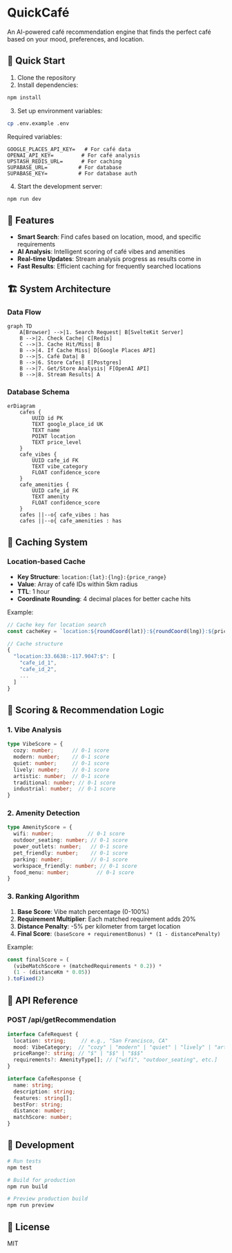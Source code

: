 # QuickCafé

An AI-powered café recommendation engine that finds the perfect café based on your mood, preferences, and location.

## 🚀 Quick Start

1. Clone the repository
2. Install dependencies:
```bash
npm install
```
3. Set up environment variables:
```bash
cp .env.example .env
```
Required variables:
```env
GOOGLE_PLACES_API_KEY=   # For café data
OPENAI_API_KEY=         # For café analysis
UPSTASH_REDIS_URL=      # For caching
SUPABASE_URL=          # For database
SUPABASE_KEY=          # For database auth
```

4. Start the development server:
```bash
npm run dev
```

## 🎯 Features

- **Smart Search**: Find cafes based on location, mood, and specific requirements
- **AI Analysis**: Intelligent scoring of café vibes and amenities
- **Real-time Updates**: Stream analysis progress as results come in
- **Fast Results**: Efficient caching for frequently searched locations

## 🏗 System Architecture

### Data Flow
```mermaid
graph TD
    A[Browser] -->|1. Search Request| B[SvelteKit Server]
    B -->|2. Check Cache| C[Redis]
    C -->|3. Cache Hit/Miss| B
    B -->|4. If Cache Miss| D[Google Places API]
    D -->|5. Café Data| B
    B -->|6. Store Cafes| E[Postgres]
    B -->|7. Get/Store Analysis| F[OpenAI API]
    B -->|8. Stream Results| A
```

### Database Schema
```mermaid
erDiagram
    cafes {
        UUID id PK
        TEXT google_place_id UK
        TEXT name
        POINT location
        TEXT price_level
    }
    cafe_vibes {
        UUID cafe_id FK
        TEXT vibe_category
        FLOAT confidence_score
    }
    cafe_amenities {
        UUID cafe_id FK
        TEXT amenity
        FLOAT confidence_score
    }
    cafes ||--o{ cafe_vibes : has
    cafes ||--o{ cafe_amenities : has
```

## 🔄 Caching System

### Location-based Cache
- **Key Structure**: `location:{lat}:{lng}:{price_range}`
- **Value**: Array of café IDs within 5km radius
- **TTL**: 1 hour
- **Coordinate Rounding**: 4 decimal places for better cache hits

Example:
```typescript
// Cache key for location search
const cacheKey = `location:${roundCoord(lat)}:${roundCoord(lng)}:${priceRange}`

// Cache structure
{
  "location:33.6638:-117.9047:$": [
    "cafe_id_1",
    "cafe_id_2",
    ...
  ]
}
```

## 🎯 Scoring & Recommendation Logic

### 1. Vibe Analysis
```typescript
type VibeScore = {
  cozy: number;      // 0-1 score
  modern: number;    // 0-1 score
  quiet: number;     // 0-1 score
  lively: number;    // 0-1 score
  artistic: number;  // 0-1 score
  traditional: number; // 0-1 score
  industrial: number;  // 0-1 score
}
```

### 2. Amenity Detection
```typescript
type AmenityScore = {
  wifi: number;           // 0-1 score
  outdoor_seating: number; // 0-1 score
  power_outlets: number;   // 0-1 score
  pet_friendly: number;    // 0-1 score
  parking: number;         // 0-1 score
  workspace_friendly: number; // 0-1 score
  food_menu: number;         // 0-1 score
}
```

### 3. Ranking Algorithm
1. **Base Score**: Vibe match percentage (0-100%)
2. **Requirement Multiplier**: Each matched requirement adds 20%
3. **Distance Penalty**: -5% per kilometer from target location
4. **Final Score**: `(baseScore + requirementBonus) * (1 - distancePenalty)`

Example:
```typescript
const finalScore = (
  (vibeMatchScore + (matchedRequirements * 0.2)) * 
  (1 - (distanceKm * 0.05))
).toFixed(2)
```

## 📡 API Reference

### POST /api/getRecommendation
```typescript
interface CafeRequest {
  location: string;     // e.g., "San Francisco, CA"
  mood: VibeCategory;  // "cozy" | "modern" | "quiet" | "lively" | "artistic" | "traditional" | "industrial"
  priceRange?: string; // "$" | "$$" | "$$$"
  requirements?: AmenityType[]; // ["wifi", "outdoor_seating", etc.]
}

interface CafeResponse {
  name: string;
  description: string;
  features: string[];
  bestFor: string;
  distance: number;
  matchScore: number;
}
```

## 🔧 Development

```bash
# Run tests
npm test

# Build for production
npm run build

# Preview production build
npm run preview
```

## 📄 License

MIT
